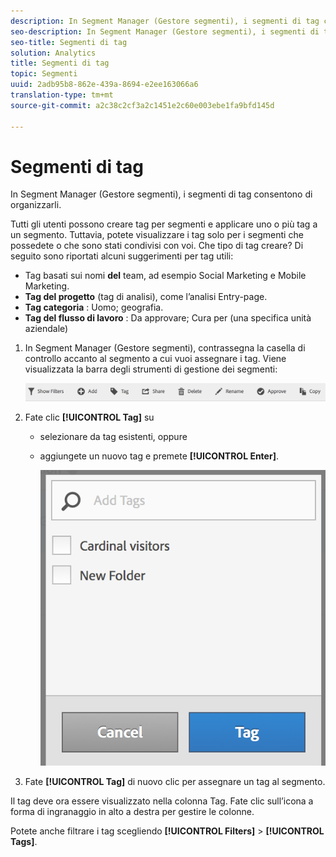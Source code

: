 ```yaml
---
description: In Segment Manager (Gestore segmenti), i segmenti di tag consentono di organizzarli.
seo-description: In Segment Manager (Gestore segmenti), i segmenti di tag consentono di organizzarli.
seo-title: Segmenti di tag
solution: Analytics
title: Segmenti di tag
topic: Segmenti
uuid: 2adb95b8-862e-439a-8694-e2ee163066a6
translation-type: tm+mt
source-git-commit: a2c38c2cf3a2c1451e2c60e003ebe1fa9bfd145d

---
```



# Segmenti di tag

In Segment Manager (Gestore segmenti), i segmenti di tag consentono di organizzarli.

Tutti gli utenti possono creare tag per segmenti e applicare uno o più tag a un segmento. Tuttavia, potete visualizzare i tag solo per i segmenti che possedete o che sono stati condivisi con voi. Che tipo di tag creare? Di seguito sono riportati alcuni suggerimenti per tag utili:

* Tag basati sui nomi **del** team, ad esempio Social Marketing e Mobile Marketing.
* **Tag del progetto** (tag di analisi), come l’analisi Entry-page.
* **Tag categoria** : Uomo; geografia.
* **Tag del flusso di lavoro** : Da approvare; Cura per (una specifica unità aziendale)

1. In Segment Manager (Gestore segmenti), contrassegna la casella di controllo accanto al segmento a cui vuoi assegnare i tag. Viene visualizzata la barra degli strumenti di gestione dei segmenti:

   ![](assets/segment_mgmt_toolbar.png)

1. Fate clic **[!UICONTROL Tag]** su

   * selezionare da tag esistenti, oppure
   * aggiungete un nuovo tag e premete **[!UICONTROL Enter]**.

      ![](assets/tagging_ui.png)

1. Fate **[!UICONTROL Tag]** di nuovo clic per assegnare un tag al segmento.

Il tag deve ora essere visualizzato nella colonna Tag. Fate clic sull’icona a forma di ingranaggio in alto a destra per gestire le colonne.

Potete anche filtrare i tag scegliendo **[!UICONTROL Filters]** &gt; **[!UICONTROL Tags]**.
